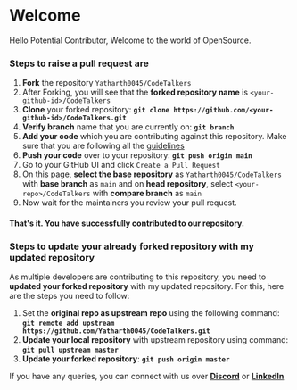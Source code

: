 # Welcome
Hello Potential Contributor, Welcome to the world of OpenSource.

### Steps to raise a pull request are

1. **Fork** the repository `Yatharth0045/CodeTalkers`
2. After Forking, you will see that the **forked repository name** is `<your-github-id>/CodeTalkers`
3. **Clone** your forked repository: **`git clone https://github.com/<your-github-id>/CodeTalkers.git`**
4. **Verify branch** name that you are currently on: **`git branch`**
5. **Add your code** which you are contributing against this repository. Make sure that you are following all the [guidelines](CONTRIBUTION.md)
6. **Push your code** over to your repository: **`git push origin main`**
7. Go to your GitHub UI and click `Create a Pull Request` 
8. On this page, **select the base repository** as `Yatharth0045/CodeTalkers` with **base branch** as `main` and on **head repository**, select `<your-repo>/CodeTalkers` with **compare branch** as `main`
9. Now wait for the maintainers you review your pull request.

#### That's it. You have successfully contributed to our repository.

### Steps to update your already forked repository with my updated repository 

As multiple developers are contributing to this repository, you need to **updated your forked repository** with my updated repository. For this, here are the steps you need to follow:

1. Set the **original repo as upstream repo** using the following command: **`git remote add upstream https://github.com/Yatharth0045/CodeTalkers.git`**
2. **Update your local repository** with upstream repository using command: **`git pull upstream master`**
3. **Update your forked repository**: **`git push origin master`**

If you have any queries, you can connect with us over [**Discord**](https://discord.gg/f8RhQEp) or [**LinkedIn**](https://www.linkedin.com/in/yatharth7/)